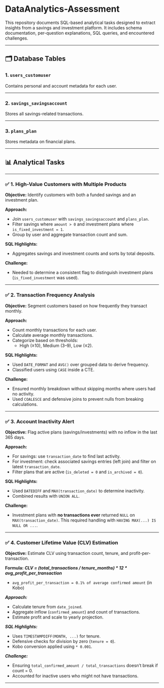 # DataAnalytics-Assessment

This repository documents SQL-based analytical tasks designed to extract insights from a savings and investment platform. It includes schema documentation, per-question explanations, SQL queries, and encountered challenges.

---

## 🗂️ Database Tables

### 1. `users_customuser`
Contains personal and account metadata for each user.

---

### 2. `savings_savingsaccount`
Stores all savings-related transactions.

---

### 3. `plans_plan`
Stores metadata on financial plans.

---

## 📊 Analytical Tasks

---

### ✅ 1. High-Value Customers with Multiple Products

**Objective:** Identify customers with both a funded savings and an investment plan.

**Approach:**
- Join `users_customuser` with `savings_savingsaccount` and `plans_plan`.
- Filter savings where `amount > 0` and investment plans where `is_fixed_investment = 1`.
- Group by user and aggregate transaction count and sum.

**SQL Highlights:**
- Aggregates savings and investment counts and sorts by total deposits.

**Challenge:**
- Needed to determine a consistent flag to distinguish investment plans (`is_fixed_investment` was used).
  
---

### ✅ 2. Transaction Frequency Analysis

**Objective:** Segment customers based on how frequently they transact monthly.

**Approach:**
- Count monthly transactions for each user.
- Calculate average monthly transactions.
- Categorize based on thresholds:
  - High (≥10), Medium (3–9), Low (≤2).
  
**SQL Highlights:**
- Used `DATE_FORMAT` and `AVG()` over grouped data to derive frequency.
- Classified users using `CASE` inside a CTE.

**Challenge:**
- Ensured monthly breakdown without skipping months where users had no activity.
- Used `COALESCE` and defensive joins to prevent nulls from breaking calculations.

---

### ✅ 3. Account Inactivity Alert

**Objective:** Flag active plans (savings/investments) with no inflow in the last 365 days.

**Approach:**
- For savings: use `transaction_date` to find last activity.
- For investment: check associated savings entries (left join) and filter on latest `transaction_date`.
- Filter plans that are active (`is_deleted = 0` and `is_archived = 0`).

**SQL Highlights:**
- Used `DATEDIFF` and `MAX(transaction_date)` to determine inactivity.
- Combined results with `UNION ALL`.

**Challenge:**
- Investment plans with **no transactions ever** returned `NULL` on `MAX(transaction_date)`. This required handling with `HAVING MAX(...) IS NULL OR ...`.

---

### ✅ 4. Customer Lifetime Value (CLV) Estimation

**Objective:** Estimate CLV using transaction count, tenure, and profit-per-transaction.

**Formula:**
***CLV = (total_transactions / tenure_months) * 12 * avg_profit_per_transaction***
- `avg_profit_per_transaction = 0.1% of average confirmed amount` (in Kobo)

***Approach:***
- Calculate tenure from `date_joined`.
- Aggregate inflow (`confirmed_amount`) and count of transactions.
- Estimate profit and scale to yearly projection.

***SQL Highlights:***
- Uses `TIMESTAMPDIFF(MONTH, ...)` for tenure.
- Defensive checks for division by zero (`tenure = 0`).
- Kobo conversion applied using `* 0.001`.

***Challenge:***
- Ensuring `total_confirmed_amount / total_transactions` doesn’t break if count = 0.
- Accounted for inactive users who might not have transactions.

---


